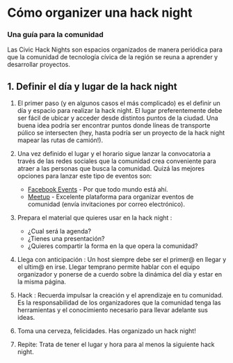 # Cómo organizer una hack night

### Una guía para la comunidad

Las Civic Hack Nights son espacios organizados de manera periódica para que la comunidad de tecnología cívica de la región se reuna a aprender y desarrollar proyectos.

## 1. Definir el día y lugar de la hack night

1. El primer paso (y en algunos casos el más complicado) es el definir un día y espacio para realizar la hack night. El lugar preferentemente debe ser fácil de ubicar y acceder desde distintos puntos de la ciudad. Una buena idea podría ser encontrar puntos donde líneas de transporte púlico se intersecten (hey, hasta podría ser un proyecto de la hack night mapear las rutas de camión!).

2. Una vez definido el lugar y el horario sigue lanzar la convocatoria a través de las redes sociales que la comunidad crea conveniente para atraer a las personas que busca la comunidad. Quizá las mejores opciones para lanzar este tipo de eventos son:

   * [Facebook Events](https://events.fb.com/) - Por que todo mundo está ahí.
   * [Meetup](https://www.meetup.com/) - Excelente plataforma para organizar eventos de comunidad (envía invitaciones por correo electrónico).

3. Prepara el material que quieres usar en la hack night :

   * ¿Cual será la agenda?
   * ¿Tienes una presentación?
   * ¿Quieres compartir la forma en la que opera la comunidad?

4. Llega con anticipación : Un host siempre debe ser el primer@ en llegar y el ultim@ en irse. Llegar temprano permite hablar con el equipo organizador y ponerse de a cuerdo sobre la dinámica del día y estar en la misma página.

5. Hack : Recuerda impulsar la creación y el aprendizaje en tu comunidad. Es la responsabilidad de los organizadores que la comunidad tenga las herramientas y el conocimiento necesario para llevar adelante sus ideas.

6. Toma una cerveza, felicidades. Has organizado un hack night!

7. Repite: Trata de tener el lugar y hora para al menos la siguiente hack night.
